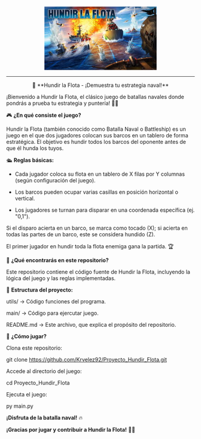 <p align="center">
  <img src="hundir-la-flota-juego.jpg" alt="Hundir la Flota" />
</p>

----------
<p align="center">
🚢 **Hundir la Flota - ¡Demuestra tu estrategia naval!**
</p>

¡Bienvenido a Hundir la Flota, el clásico juego de batallas navales donde pondrás a prueba tu estrategia y puntería! 🎯⚓

🎮 **¿En qué consiste el juego?**

Hundir la Flota (también conocido como Batalla Naval o Battleship) es un juego en el que dos jugadores colocan sus barcos en un tablero de forma estratégica. El objetivo es hundir todos los barcos del oponente antes de que él hunda los tuyos.

🛳️ **Reglas básicas:**

- Cada jugador coloca su flota en un tablero de X filas por Y columnas (según configuración del juego).

- Los barcos pueden ocupar varias casillas en posición horizontal o vertical.

- Los jugadores se turnan para disparar en una coordenada específica (ej. "0,1").

Si el disparo acierta en un barco, se marca como tocado (X); si acierta en todas las partes de un barco, este se considera hundido (Z).

El primer jugador en hundir toda la flota enemiga gana la partida. 🏆

📂 **¿Qué encontrarás en este repositorio?**

Este repositorio contiene el código fuente de Hundir la Flota, incluyendo la lógica del juego y las reglas implementadas.

📜 **Estructura del proyecto:**

utils/ → Código funciones del programa.

main/ → Código para ejercutar juego.

README.md → Este archivo, que explica el propósito del repositorio.

🚀 **¿Cómo jugar?**

Clona este repositorio:

git clone https://github.com/Krvelez92/Proyecto_Hundir_Flota.git

Accede al directorio del juego:

cd Proyecto_Hundir_Flota

Ejecuta el juego:

py main.py

**¡Disfruta de la batalla naval!** 🔥

**¡Gracias por jugar y contribuir a Hundir la Flota!** 🚢🔥


